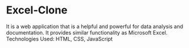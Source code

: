 # Excel-Clone
It is a web application that is a helpful and powerful for data analysis and documentation. It provides similar functionality as Microsoft Excel. Technologies Used: HTML, CSS, JavaScript
